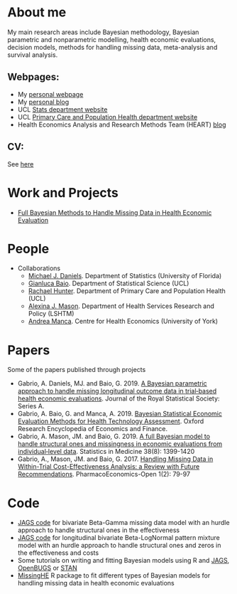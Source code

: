 # About me
My main research areas include Bayesian methodology, Bayesian parametric and nonparametric modelling, health economic evaluations, decision models, methods for handling missing data, meta-analysis and survival analysis.

## Webpages: 
* My [personal webpage](https://sites.google.com/site/agabriostats/home)
* My [personal blog](https://agabrioblog.onrender.com/) 
* UCL [Stats department website](https://www.ucl.ac.uk/statistics/andrea-gabrio)
* UCL [Primary Care and Population Health department website](https://www.ucl.ac.uk/epidemiology-health-care/research/pcph)
* Health Economics Analysis and Research Methods Team (HEART) [blog](https://hearteam.blogspot.com/)

## CV: 
See [here](https://drive.google.com/drive/my-drive)

# Work and Projects
* [Full Bayesian Methods to Handle Missing Data in Health Economic Evaluation](https://www.ucl.ac.uk/statistics/research/statistics-health-economics/current-projects/ag)

# People
* Collaborations
  * [Michael J. Daniels](http://archived.stat.ufl.edu/personnel/usrpages/daniels.shtml). Department of Statistics (University of Florida)
  * [Gianluca Baio](https://www.ucl.ac.uk/statistics/people/gianlucabaio). Department of Statistical Science (UCL)
  * [Rachael Hunter](https://iris.ucl.ac.uk/iris/browse/profile?upi=RMHUN48). Department of Primary Care and Population Health (UCL)
  * [Alexina J. Mason](https://www.lshtm.ac.uk/aboutus/people/mason.alexina). Department of Health Services Research and Policy (LSHTM)
  * [Andrea Manca](https://www.york.ac.uk/che/staff/research/andrea-manca/). Centre for Health Economics (University of York)

# Papers
Some of the papers published through projects
* Gabrio, A. Daniels, MJ. and Baio, G. 2019. [A Bayesian parametric approach to handle missing longitudinal outcome data in trial‐based health economic evaluations](https://rss.onlinelibrary.wiley.com/doi/abs/10.1111/rssa.12522). Journal of the Royal Statistical Society: Series A.
* Gabrio, A. Baio, G. and Manca, A. 2019. [Bayesian Statistical Economic Evaluation Methods for Health Technology Assessment](https://oxfordre.com/economics/view/10.1093/acrefore/9780190625979.001.0001/acrefore-9780190625979-e-451). Oxford Research Encyclopedia of Economics and Finance.
* Gabrio, A. Mason, JM. and Baio, G. 2019. [A full Bayesian model to handle structural ones and missingness in economic evaluations from individual‐level data](https://onlinelibrary.wiley.com/doi/full/10.1002/sim.8045). Statistics in Medicine 38(8): 1399-1420
* Gabrio, A., Mason, JM. and Baio, G. 2017. [Handling Missing Data in Within-Trial Cost-Effectiveness Analysis: a Review with Future Recommendations](https://link.springer.com/article/10.1007/s41669-017-0015-6). PharmacoEconomics-Open 1(2): 79-97

# Code
* [JAGS code](https://docs.google.com/document/d/1QT-BxZkBGLQ3KiW05Lab2ld18q0OTRtkuXEs6LKSvec/edit) for bivariate Beta-Gamma missing data model with an hurdle approach to handle structural ones in the effectiveness  
* [JAGS code](https://docs.google.com/document/d/11uIo3l8udEBFN3E4boUNXMLxEcG9L2hsLCxeejPYp18/edit) for longitudinal bivariate Beta-LogNormal pattern mixture model with an hurdle approach to handle structural ones and zeros in the effectiveness and costs 
* Some tutorials on writing and fitting Bayesian models using R and [JAGS](https://agabrioblog.onrender.com/JAGS/), [OpenBUGS](https://agabrioblog.onrender.com/OpenBUGS/) or [STAN](https://agabrioblog.onrender.com/STAN/)
* [MissingHE](https://cran.r-project.org/web/packages/missingHE/) R package to fit different types of Bayesian models for handling missing data in health economic evaluations
